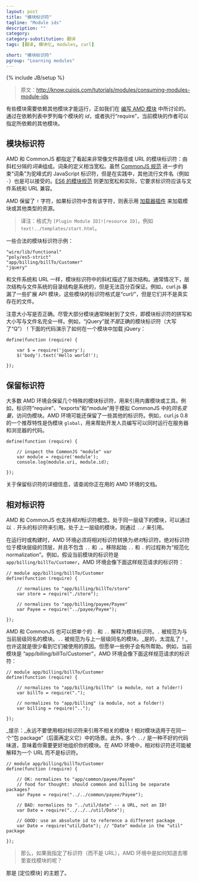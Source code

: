 ```yaml
---
layout: post
title: "模块标识符"
tagline: "Module ids"
description: ""
category: 
category-substitution: 翻译
tags: [翻译, 模块化, modules, curl]

short: "模块标识符"
pgroup: "Learning modules"
---
```

{% include JB/setup %}

<!-- Consuming modules: Module ids -->
<!-- 使用模块：模块标识符 -->

> 原文：<http://know.cujojs.com/tutorials/modules/consuming-modules-module-ids>

<!-- As we discussed briefly in [Authoring AMD Modules](./authoring-amd-modules.html.md), some modules require other modules to do their work.  The module author specifies these other modules by listing each module's *id* in the dependency list or in a "local require". -->
有些模块需要依赖其他模块才能运行，正如我们在 [编写 AMD 模块] 中所讨论的。通过在依赖列表中罗列每个模块的 *id*，或者执行“require”，当前模块的作者可以指定所依赖的其他模块。

[编写 AMD 模块]: ./authoring-amd-modules.html.md

<!-- ## Module ids -->
## 模块标识符

<!-- AMD and CommonJS both specify module ids that look very much like file paths or urls: ids consist of *terms* separated by slashes.  The definition of "terms" is fairly loose.  The CommonJS [spec](http://wiki.commonjs.org/wiki/Modules/1.1#Module_Identifiers) further restricts "terms" to be camelCase Javascript identifiers, but in practice, other popular file name characters, such as `-` are acceptable.  The proposed ES6 modules [spec](http://wiki.ecmascript.org/doku.php?id=harmony:modules) is much more flexible, but, realistically, ids should be compatible with file systems and urls. -->
AMD 和 CommonJS 都指定了看起来非常像文件路径或 URL 的模块标识符：由斜杠分隔的*词条*组成。词条的定义相当宽松。虽然 [CommonJS 规范] 进一步约束“词条”为驼峰式的 JavaScript 标识符，但是在实践中，其他流行文件名（例如 `-`）也是可以接受的。[ES6 的模块规范] 则更加宽松和实际，它要求标识符应该与文件系统和 URL 兼容。

[CommonJS 规范]: http://wiki.commonjs.org/wiki/Modules/1.1#Module_Identifiers
[ES6 的模块规范]: http://wiki.ecmascript.org/doku.php?id=harmony:modules

<!-- AMD reserves the `!` character to indicate that a [Loader Plugin](https://github.com/amdjs/amdjs-api/wiki/Loader-Plugins) should be used to load the module or other type of resource. -->
AMD 保留了 `!` 字符，如果标识符中含有该字符，则表示用 [加载器插件] 来加载模块或其他类型的资源。

> 译注：格式为 `[Plugin Module ID]![resource ID]`，例如 `text!../templates/start.html`。

[加载器插件]: https://github.com/amdjs/amdjs-api/wiki/Loader-Plugins

<!-- Some examples of acceptable module ids: -->
一些合法的模块标识符示例：

    "wire/lib/functional"
    "poly/es5-strict"
    "app/billing/billTo/Customer"
    "jquery"

<!-- As with file systems and urls, the slashes delineate organizational hierarchies.  Typically, these hierarchies are mirrored by identical directory structures in the underlying file system, but this mirroring is not guaranteed. For example, curl.js exposes some extensibility API modules.  These modules have ids of the form "curl/<submodule>", but they don't actually exist as files. -->
和文件系统和 URL 一样，模块标识符中的斜杠描述了层次结构。通常情况下，层次结构与文件系统的目录结构是系统的，但是无法百分百保证。例如，curl.js 暴漏了一些扩展 API 模块，这些模块的标识符格式是“curl/<submodule>”，但是它们并不是真实存在的文件。

<!-- Be careful to capitalize correctly.  Because most modules typically map to files, spell and capitalize the module name exactly the same as the file name.  For example, "jQuery" is almost always *not* the correct module id (capital "Q")!  Here's how you would require jQuery in a module: -->
注意大小写是否正确。尽管大部分模块通常映射到了文件，即模块标识符的拼写和大小写与文件名完全一样。例如，“jQuery”就*不是*正确的模块标识符（大写了“Q”）！下面的代码演示了如何在一个模块中加载 jQuery：

    define(function (require) {

        var $ = require('jquery');
        $('body').text('Hello world!');

    });

<!-- ## Reserved ids -->
## 保留标识符

<!-- Most AMD environments reserve a few special module ids to refer to built-in modules and utilities.  For example, most AMD environments reserve the "require", "exports", and "module" ids to gain access to pseudo-modules that simulate the *free variables* of CommonJS.  AMD environments may reserve a few other ids, as well.  For example, a proposed feature of curl.js 0.8 is a `global` pseudo-module to help devs create code that works on the server and the browser.  -->
大多数 AMD 环境会保留几个特殊的模块标识符，用来引用内置模块或工具。例如，标识符“require”、“exports”和“module”用于模拟 CommonJS 中的*同名变量*，访问伪模块。AMD 环境可能还保留了一些其他的标识符。例如，curl.js 0.8 的一个推荐特性是伪模块 `global`，用来帮助开发人员编写可以同时运行在服务器和浏览器的代码。

    define(function (require) {

        // inspect the CommonJS "module" var
        var module = require('module');
        console.log(module.uri, module.id);

    });

<!-- Check your AMD environment's documentation for more information about reserved module ids. -->
关于保留标识符的详细信息，请查阅你正在用的 AMD 环境的文档。

<!-- ## Relative Ids -->
## 相对标识符

<!-- AMD and CommonJS also support the notion of *relative* module identifiers. Modules that reside in the same hierarchical level can be referenced by using `./` at the beginning of the id.  Modules that reside one level up from the current level can be referenced using `../`. -->
AMD 和 CommonJS 也支持*相对*标识符概念。处于同一层级下的模块，可以通过以 `.` 开头的标识符来引用。处于上一层级的模块，则通过 `../` 来引用。

<!-- At run time or build time, the AMD environment must translate relative ids to *absolute* ids.  Absolute ids are rooted at the top level of the module hierarchy and contain no `..` or `.`.  The process of removing the leading `..` or `.` is called "normalization".  For example, assuming app/billing/billTo/Customer is the id of the current module, the environment normalizes required ids as follows: -->
在运行时或构建时，AMD 环境必须将相对标识符转换为*绝对*标识符。绝对标识符位于模块层级的顶层，并且不包含 `..` 和 `.`。移除起始 `..` 和 `.` 的过程称为“规范化 normalization”。例如，假设当前模块的标识符是 `app/billing/billTo/Customer`，AMD 环境会像下面这样规范请求的标识符：

    // module app/billing/billTo/Customer
    define(function (require) {

        // normalizes to "app/billing/billTo/store"
        var store = require("./store");

        // normalizes to "app/billing/payee/Payee"
        var Payee = require("../payee/Payee");

    });

<!-- AMD and CommonJS also recognize bare `.` and `..` as module identifiers.  `.` normalizes to the module whose name is the same as the current level. `..` normalizes to the module whose name is the same as the level that is one level up from the current level.  _Yes, that is confusing!_  Perhaps that's why you don't see these used often.  Hopefully, some examples might help. For example, given that the current module is "app/billing/billTo/Customer", the environment normalizes these ids as follows: -->
AMD 和 CommonJS 也可以把单个的 `.` 和 `..` 解释为模块标识符。`.` 被规范为与当前层级同名的模块。`..` 被规范为与上一层级同名的模块。_是的，太混乱了！_也许这就是很少看到它们被使用的原因。但愿举一些例子会有所帮助。<!-- 用一些例子来说明可能会更清楚些。 -->例如，当前模块是 “app/billing/billTo/Customer”，AMD 环境会像下面这样规范请求的标识符：

    // module app/billing/billTo/Customer
    define(function (require) {

        // normalizes to "app/billing/billTo" (a module, not a folder!)
        var billTo = require(".");

        // normalizes to "app/billing" (a module, not a folder!)
        var billing = require("..");

    });

<!-- _Hint:_ Never use relative module ids to reference unrelated modules!  Relative modules are meant to be used *within* a "package" (defined later).  Also, more than one set of `../` may be a code smell that you need to organize your modules better.  The relative id may also be interpreted as a url, rather than an id by an AMD environment. -->
_提示：_永远不要使用相对标识符来引用不相关的模块！相对模块适用于在同一个“包 package”（后面再定义它）中的场景。此外，多个 `../` 是一种不好的代码味道，意味着你需要更好地组织你的模块。在 AMD 环境中，相对标识符还可能被解释为一个 URL 而不是标识符。

    // module app/billing/billTo/Customer
    define(function (require) {

        // OK: normalizes to "app/common/payee/Payee"
        // food for thought: should common and billing be separate packages?
        var Payee = require("../../common/payee/Payee");

        // BAD: normalizes to "../util/date" -- a URL, not an ID!
        var Date = require("../../../util/Date");

        // GOOD: use an absolute id to reference a different package
        var Date = require("util/Date"); // "Date" module in the "util" package

    });

<!-- > So, how does the AMD environment know where to find modules if I specify ids and not urls? -->
> 那么，如果我指定了标识符（而不是 URL），AMD 环境中是如何知道去哪里查找模块的呢？

<!-- That's the topic of [Consuming modules: locating modules in AMD](./consuming-locating-modules-in-amd.html.md). -->
那是 [定位模块] 的主题了。

[使用模块：如何定位模块]: ./consuming-locating-modules-in-amd.html.md
